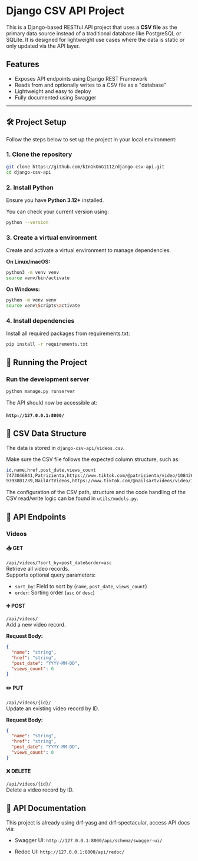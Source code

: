 # Django CSV API Project

This is a Django-based RESTful API project that uses a **CSV file** as the primary data source instead of a traditional database like PostgreSQL or SQLite. It is designed for lightweight use cases where the data is static or only updated via the API layer.

## Features

- Exposes API endpoints using Django REST Framework
- Reads from and optionally writes to a CSV file as a "database"
- Lightweight and easy to deploy
- Fully documented using Swagger

---

## 🛠 Project Setup

Follow the steps below to set up the project in your local environment:

### 1. **Clone the repository**

```bash
git clone https://github.com/kInGkOnG1112/django-csv-api.git
cd django-csv-api
```

### 2. **Install Python**
Ensure you have **Python 3.12+** installed.

You can check your current version using:

```bash
python --version
```

### 3. **Create a virtual environment**
Create and activate a virtual environment to manage dependencies.

**On Linux/macOS:**

```bash
python3 -m venv venv
source venv/bin/activate
```

**On Windows:**

```bash
python -m venv venv
source venv\Scripts\activate
```

### 4. **Install dependencies**
Install all required packages from requirements.txt:
```bash
pip install -r requirements.txt
```

## 🚀 Running the Project

### **Run the development server**
```bash
python manage.py runserver
```
The API should now be accessible at:
#### `http://127.0.0.1:8000/`

## 📁 CSV Data Structure

The data is stored in `django-csv-api/videos.csv`.

Make sure the CSV file follows the expected column structure, such as:
```bash
id,name,href,post_date,views_count
7473046841,Patrizienta,https://www.tiktok.com/@patrizienta/video/108426800413716480,06/17/2023,6218
9393801739,NailArtVideos,https://www.tiktok.com/@nailsartvideos/video/108795592566304768,08/18/2023,2812
```
The configuration of the CSV path, structure and the code handling of the CSV read/write logic can be found in ``utils/models.py``.

## 📘 API Endpoints

### Videos

#### 📥 GET  
`/api/videos/?sort_by=post_date&order=asc`  
Retrieve all video records.  
Supports optional query parameters:
- `sort_by`: Field to sort by (`name`, `post_date`, `views_count`)
- `order`: Sorting order (`asc` or `desc`)

#### ➕ POST  
`/api/videos/`  
Add a new video record.  

**Request Body:**

```json
{
  "name": "string",
  "href": "string",
  "post_date": "YYYY-MM-DD",
  "views_count": 0
}
```

#### ✏️ PUT
`/api/videos/{id}/`  
Update an existing video record by ID.

**Request Body:**

```json
{
  "name": "string",
  "href": "string",
  "post_date": "YYYY-MM-DD",
  "views_count": 0
}
```
#### ❌ DELETE
`/api/videos/{id}/`  
Delete a video record by ID.

## 📄 API Documentation
This project is already using drf-yasg and drf-spectacular, access API docs via:
* Swagger UI: `http://127.0.0.1:8000/api/schema/swagger-ui/`

* Redoc UI: `http://127.0.0.1:8000/api/redoc/`


